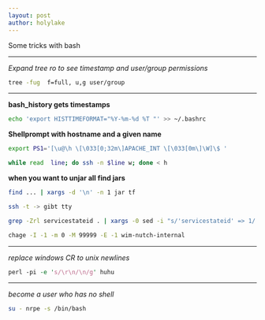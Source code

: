 ```yaml
---
layout: post
author: holylake
---
```

Some tricks with bash 

---

*Expand tree ro to see timestamp and user/group permissions*

```bash
tree -fug  f=full, u,g user/group
```

---

**bash_history gets timestamps**

```bash
echo 'export HISTTIMEFORMAT="%Y-%m-%d %T "' >> ~/.bashrc
```
**Shellprompt with hostname and a given name**

```bash
export PS1='[\u@\h \[\033[0;32m\]APACHE_INT \[\033[0m\]\W]\$ '
```

```bash
while read  line; do ssh -n $line w; done < h
```
**when you want to unjar all find jars**

```bash
find ... | xargs -d '\n' -n 1 jar tf
```

```bash
ssh -t -> gibt tty
```

```bash
grep -Zrl servicestateid . | xargs -0 sed -i "s/'servicestateid' => 1/'servicestateid' => 0/g"
```

```bash
chage -I -1 -m 0 -M 99999 -E -1 wim-nutch-internal
```
---
*replace windows CR to unix newlines*
```perl
perl -pi -e 's/\r\n/\n/g' huhu
```
---
*become a user who has no shell*
```bash
su - nrpe -s /bin/bash
```


